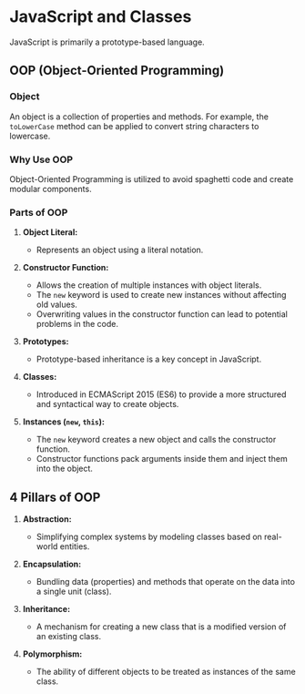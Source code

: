 # JavaScript and Classes

JavaScript is primarily a prototype-based language.

## OOP (Object-Oriented Programming)

### Object

An object is a collection of properties and methods. For example, the `toLowerCase` method can be applied to convert string characters to lowercase.

### Why Use OOP

Object-Oriented Programming is utilized to avoid spaghetti code and create modular components.

### Parts of OOP

1. **Object Literal:** 
   - Represents an object using a literal notation.

2. **Constructor Function:**
   - Allows the creation of multiple instances with object literals.
   - The `new` keyword is used to create new instances without affecting old values.
   - Overwriting values in the constructor function can lead to potential problems in the code.

3. **Prototypes:**
   - Prototype-based inheritance is a key concept in JavaScript.

4. **Classes:**
   - Introduced in ECMAScript 2015 (ES6) to provide a more structured and syntactical way to create objects.

5. **Instances (`new`, `this`):**
   - The `new` keyword creates a new object and calls the constructor function.
   - Constructor functions pack arguments inside them and inject them into the object.

## 4 Pillars of OOP

1. **Abstraction:**
   - Simplifying complex systems by modeling classes based on real-world entities.

2. **Encapsulation:**
   - Bundling data (properties) and methods that operate on the data into a single unit (class).

3. **Inheritance:**
   - A mechanism for creating a new class that is a modified version of an existing class.

4. **Polymorphism:**
   - The ability of different objects to be treated as instances of the same class.

